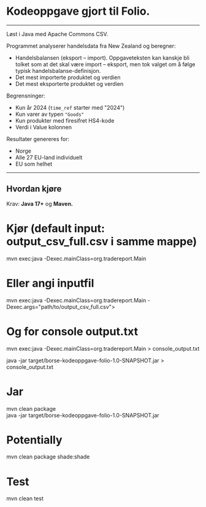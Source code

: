 # Kodeoppgave gjort til Folio.

---

Løst i Java med Apache Commons CSV.

Programmet analyserer handelsdata fra New Zealand og beregner:
- Handelsbalansen (eksport – import). Oppgaveteksten kan kanskje bli tolket som at det skal være import – eksport, 
men tok valget om å følge typisk handelsbalanse-definisjon.
- Det mest importerte produktet og verdien
- Det mest eksporterte produktet og verdien

Begrensninger:
- Kun år 2024 (`time_ref` starter med "2024")
- Kun varer av typen `"Goods"`
- Kun produkter med firesifret HS4-kode
- Verdi i Value kolonnen

Resultater genereres for:
- Norge
- Alle 27 EU-land individuelt
- EU som helhet

---

## Hvordan kjøre

Krav: **Java 17+** og **Maven.**



# Kjør (default input: output_csv_full.csv i samme mappe)  
mvn exec:java -Dexec.mainClass=org.tradereport.Main  

# Eller angi inputfil
mvn exec:java -Dexec.mainClass=org.tradereport.Main -Dexec.args="path/to/output_csv_full.csv">  

# Og for console output.txt
mvn exec:java -Dexec.mainClass=org.tradereport.Main > console_output.txt  

java -jar target/borse-kodeoppgave-folio-1.0-SNAPSHOT.jar > console_output.txt

# Jar
mvn clean package  
java -jar target/borse-kodeoppgave-folio-1.0-SNAPSHOT.jar  

# Potentially
mvn clean package shade:shade

# Test
mvn clean test